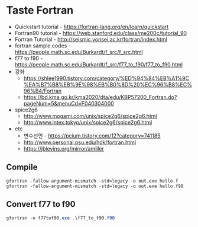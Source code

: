 # Taste Fortran

* Quickstart tutorial - https://fortran-lang.org/en/learn/quickstart
* Fortran90 tutorial - https://web.stanford.edu/class/me200c/tutorial_90
* Fortran Tutorial - http://seismic.yonsei.ac.kr/fortran/index.html
* fortran sample codes - https://people.math.sc.edu/Burkardt/f_src/f_src.html
* f77 to f90 - https://people.math.sc.edu/Burkardt/f_src/f77_to_f90/f77_to_f90.html
* 강좌
    * https://shlee1990.tistory.com/category/%ED%94%84%EB%A1%9C%EA%B7%B8%EB%9E%98%EB%B0%8D%20%EC%96%B8%EC%96%B4/Fortran
    * https://bd.kma.go.kr/kma2020/dta/edu/KBP57200_Fortran.do?pageNum=5&menuCd=F040304000
* spice2g6
    * http://www.mogami.com/unix/spice2g6/spice2g6.html
    * http://www.intex.tokyo/unix/spice2g6/spice2g6.html
* etc
    * 변수선언 - https://pcium.tistory.com/12?category=741185
    * http://www.personal.psu.edu/hdk/fortran.html
    * https://jblevins.org/mirror/amiller

## Compile
```powershll
gfortran -fallow-argument-mismatch -std=legacy -o out.exe hello.f
gfortran -fallow-argument-mismatch -std=legacy -o out.exe hello.f90
```

## Convert f77 to f90
```powershell
gfortran -o f77tof90.exe .\f77_to_f90.f90
```
